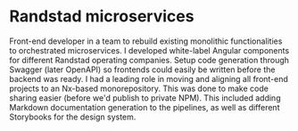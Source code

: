 <!--
  slug: randstad-micro-services
  type: fortpolio
  excerptNl: Front-end ontwikkelaar in een team om bestaande monolithische functionaliteiten om te bouwen naar georkestreerde microservices. Mijn werk bestond voornamelijk uit het ontwikkelen van white-label Angular-componenten voor verschillende Randstad-bedrijven. Ik heb de code-generatie opgezet via Swagger (later OpenAPI), zodat front-ends gemakkelijk konden worden geschreven voordat de backend gereed was.
Ik had een leidende rol bij het verplaatsen en afstemmen van alle front-end projecten naar een Nx-gebaseerd monorepo. Dit werd gedaan om het delen van code gemakkelijker te maken (voorheen publiceerden we naar private NPM).
Dit omvatte het toevoegen van Markdown-documentatiegeneratie aan de pipelines, evenals verschillende Storybooks voor het design system.
Dit omvatte het opzetten van gegenereerde Markdown-documentatie, even als verschillende Storybooks voor het design system.
  categories: JavaScript, HTML/CSS, UX, mobile
  tags: scrum, design system, CSS, HTML, TypeScript, Nx, Angular, NgRx, RxJs, JSDoc, MKDocs, TypeDoc, Storybook, TDD, Jest, Cypress, accessibility, Docker, ESLint
  clients: Randstad
  collaboration: 
  thumbnail: Randstad.png
  inCv: true 
  inPortfolio: false
  dateFrom: 2020-10-01
  dateTo: 2023-01-24
-->

# Randstad microservices

Front-end developer in a team to rebuild existing monolithic functionalities to orchestrated microservices. I developed white-label Angular components for different Randstad operating companies. Setup code generation through Swagger (later OpenAPI) so frontends could easily be written before the backend was ready.
I had a leading role in moving and aligning all front-end projects to an Nx-based monorepository. This was done to make code sharing easier (before we'd publish to private NPM).
This included adding Markdown documentation generation to the pipelines, as well as different Storybooks for the design system.

